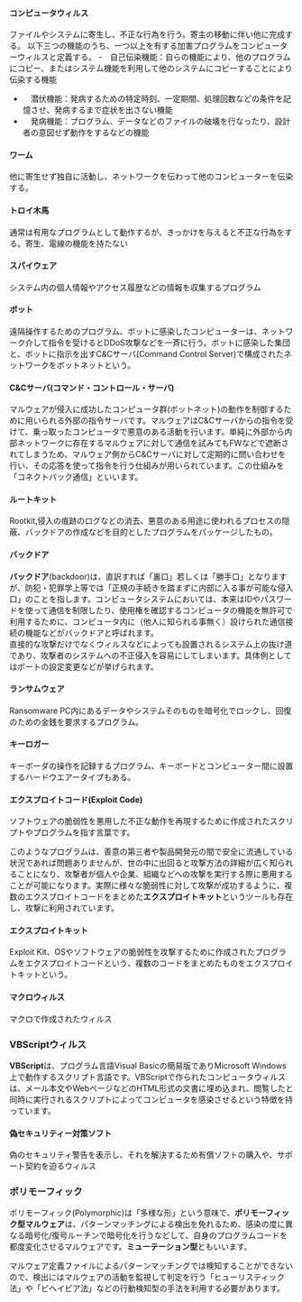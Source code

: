 #### コンピュータウィルス
ファイルやシステムに寄生し、不正な行為を行う。寄主の移動に伴い他に完成する。
以下三つの機能のうち、一つ以上を有する加害プログラムをコンピューターウィルスと定義する。
-　自己伝染機能：自らの機能により、他のプログラムにコピー、またはシステム機能を利用して他のシステムにコピーすることにより伝染する機能
- 　潜伏機能：発病するための特定時刻、一定期間、処理回数などの条件を記憶させ、発病するまで症状を出さない機能
- 　発病機能：プログラム、データなどのファイルの破壊を行なったり、設計者の意図せず動作をするなどの機能

#### ワーム
他に寄生せず独自に活動し、ネットワークを伝わって他のコンピューターを伝染する。

#### トロイ木馬
通常は有用なプログラムとして動作するが、きっかけを与えると不正な行為をする。寄生、電線の機能を持たない

#### スパイウェア
システム内の個人情報やアクセス履歴などの情報を収集するプログラム

#### ボット
遠隔操作するためのプログラム、ボットに感染したコンピューターは、ネットワーク介して指令を受けるとDDoS攻撃などを一斉に行う。ボットに感染した集団と、ボットに指示を出すC&Cサーバ(Command Control Server)で構成されたネットワークをボットネットという。

#### **C&Cサーバ**(コマンド・コントロール・サーバ)
マルウェアが侵入に成功したコンピュータ群(ボットネット)の動作を制御するために用いられる外部の指令サーバです。マルウェアはC&Cサーバからの指令を受けて、乗っ取ったコンピュータで悪意のある活動を行います。単純に外部から内部ネットワークに存在するマルウェアに対して通信を試みてもFWなどで遮断されてしまうため、マルウェア側からC&Cサーバに対して定期的に問い合わせを行い、その応答を使って指令を行う仕組みが用いられています。この仕組みを「コネクトバック通信」といいます。

#### ルートキット
Rootkit,侵入の痕跡のログなどの消去、悪意のある用途に使われるプロセスの隠蔽、バックドアの作成などを目的としたプログラムをパッケージしたもの。
#### バックドア
**バックドア**(backdoor)は、直訳すれば「裏口」若しくは「勝手口」となりますが、防犯・犯罪学上等では「正規の手続きを踏まずに内部に入る事が可能な侵入口」のことを指します。コンピュータシステムにおいては、本来はIDやパスワードを使って通信を制限したり、使用権を確認するコンピュータの機能を無許可で利用するために、コンピュータ内に（他人に知られる事無く）設けられた通信接続の機能などがバックドアと呼ばれます。  
直接的な攻撃だけでなくウィルスなどによっても設置されるシステム上の抜け道であり、攻撃者のシステムへの不正侵入を容易にしてしまいます。具体例としてはポートの設定変更などが挙げられます。

#### ランサムウェア
Ransomware
PC内にあるデータやシステムそのものを暗号化でロックし、回復のための金銭を要求するプログラム。

#### キーロガー
キーボーダの操作を記録するプログラム、キーボードとコンピューター間に設置するハードウエアータイプもある。

#### エクスプロイトコード(Exploit Code)
ソフトウェアの脆弱性を悪用した不正な動作を再現するために作成されたスクリプトやプログラムを指す言葉です。  
  
このようなプログラムは、善意の第三者や製品開発元の間で安全に流通している状況であれば問題ありませんが、世の中に出回ると攻撃方法の詳細が広く知られることになり、攻撃者が個人や企業、組織などへの攻撃を実行する際に悪用することが可能になります。実際に様々な脆弱性に対して攻撃が成功するように、複数のエクスプロイトコードをまとめた**エクスプロイトキット**というツールも存在し、攻撃に利用されています。

#### エクスプロイトキット
Exploit Kit、OSやソフトウェアの脆弱性を攻撃するために作成されたプログラムをエクスプロイトコードという、複数のコードをまとめたものをエクスプロイトキットという。

#### マクロウィルス
マクロで作成されたウィルス

### VBScriptウィルス
**VBScript**は、プログラム言語Visual Basicの簡易版でありMicrosoft Windows上で動作するスクリプト言語です。VBScriptで作られたコンピュータウィルスは、メール本文やWebページなどのHTML形式の文書に埋め込まれ、閲覧したと同時に実行されるスクリプトによってコンピュータを感染させるという特徴を持っています。

#### 偽セキュリティー対策ソフト
偽のセキュリティ警告を表示し、それを解決するため有償ソフトの購入や、サポート契約を迫るウィルス

### ポリモーフィック
ポリモーフィック(Polymorphic)は「多様な形」という意味で、**ポリモーフィック型マルウェア**は、パターンマッチングによる検出を免れるため、感染の度に異なる暗号化/復号ルーチンで暗号化を行うなどして、自身のプログラムコードを都度変化させるマルウェアです。**ミューテーション型**ともいいます。  
  
マルウェア定義ファイルによるパターンマッチングでは検知することができないので、検出にはマルウェアの活動を監視して判定を行う「ヒューリスティック法」や「ビヘイビア法」などの行動検知型の手法を利用する必要があります。
